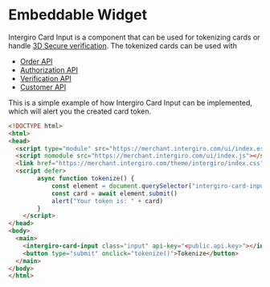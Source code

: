 # Embeddable Widget
Intergiro Card Input is a component that can be used for tokenizing cards or handle [3D Secure verification](./verification). The tokenized cards can be used with 

- [Order API](../order/create)
- [Authorization API](../../integrate/acquiring/api#authorization)
- [Verification API](../../integrate/acquiring/api#verification)
- [Customer API](../customer/create)

This is a simple example of how Intergiro Card Input can be implemented, which will alert you the created card token. 

``` html + js
<!DOCTYPE html>
<html>
<head>
  <script type="module" src="https://merchant.intergiro.com/ui/index.esm.js"></script>
  <script nomodule src="https://merchant.intergiro.com/ui/index.js"></script>
  <link href="https://merchant.intergiro.com/theme/intergiro/index.css" rel="stylesheet">
  <script defer>
		async function tokenize() {
			const element = document.querySelector("intergiro-card-input")
			const card = await element.submit()
			alert("Your token is: " + card)
		}
	</script>
</head>
<body>
  <main>
    <intergiro-card-input class="input" api-key="<public.api.key>"></intergiro-card-input>
    <button type="submit" onclick="tokenize()">Tokenize</button>
  </main>
</body>
</html>
```

<!-- ## Error -->
